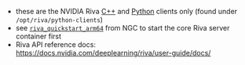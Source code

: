 
* these are the NVIDIA Riva [C++](https://github.com/nvidia-riva/cpp-clients) and [Python](https://github.com/nvidia-riva/python-clients) clients only (found under `/opt/riva/python-clients`)
* see [`riva_quickstart_arm64`](https://catalog.ngc.nvidia.com/orgs/nvidia/teams/riva/resources/riva_quickstart_arm64) from NGC to start the core Riva server container first
* Riva API reference docs:  https://docs.nvidia.com/deeplearning/riva/user-guide/docs/
